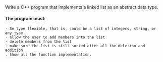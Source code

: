 Write a C++ program that implements a linked list as an abstract data type. 
#### The program must:
    · Be type flexible, that is, could be a list of integers, string, or any type.
    · allow the user to add members into the list
    · delete members from the list
    · make sure the list is still sorted after all the deletion and addition
    . Show all the function implementation.
